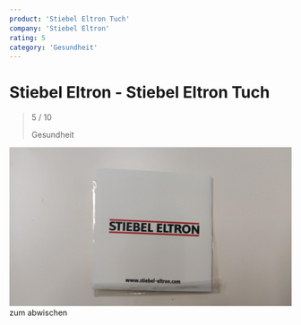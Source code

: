 ```yaml
---
product: 'Stiebel Eltron Tuch'
company: 'Stiebel Eltron'
rating: 5
category: 'Gesundheit'
---
```


# Stiebel Eltron - Stiebel Eltron Tuch
>
> 5 / 10
>
> Gesundheit

![Stiebel Eltron Tuch](./assets/stiebel-eltron-stiebel-eltron-tuch-d0b201fb-46e4-4506-b16e-a6e9e93ec92b.jpg)
zum abwischen
